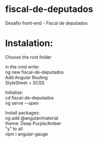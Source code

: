 # fiscal-de-deputados<br>

Desafio front-end - Fiscal de deputados<br>

# Instalation:<br>

Choose the root folder<br>

in the cmd write:<br>
ng new fiscal-de-deputados<br>
Add Angular Routing<br>
StyleSheet = SCSS<br>

Initialize:<br>
cd fiscal-de-deputados<br>
ng serve --open<br>

Install packages:<br>
ng add @angular/material<br>
theme: Deep Purple/Amber<br>
"y" to all<br>
npm i angular-gauge<br>

<!--
Day 1:
10:08 - Pause
10:26 - Resume

12:37 - Pause
18:47 - Resume


Day 2:

9:50 - Start
10:37 - Break
10:57 - Resume
13:20 - Pause

15:20 - Return
16:50 - Pause

19:46 - Return
20:25 - End


Day 3:

18:20 - Start

-->
